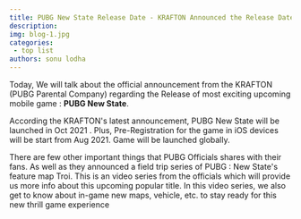 ```yaml
---
title: PUBG New State Release Date - KRAFTON Announced the Release Date for Upcoming New Mobile Game
description: 
img: blog-1.jpg
categories: 
 - top list
authors: sonu lodha
---
```


Today, We will talk about the official announcement from the KRAFTON (PUBG Parental Company) regarding the Release of most exciting upcoming mobile game : **PUBG New State**.

According the KRAFTON's latest announcement, PUBG New State will be launched in Oct 2021 . Plus, Pre-Registration for the game in iOS devices will be start from Aug 2021. Game will be launched globally.

There are few other important things that PUBG Officials shares with their fans. As well as they announced a field trip series of PUBG : New State's feature map Troi. This is an video series from the officials which will provide us more info about this upcoming popular title. In this video series, we also get to know about in-game new maps, vehicle, etc. to stay ready for this new thrill game experience